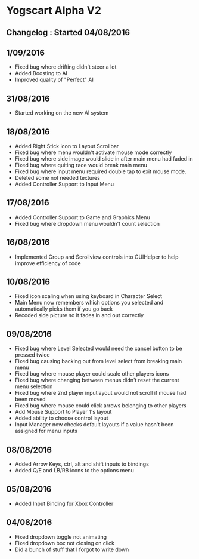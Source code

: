 # Yogscart Alpha V2

## Changelog : Started 04/08/2016

## 1/09/2016
* Fixed bug where drifting didn't steer a lot
* Added Boosting to AI
* Improved quality of "Perfect" AI

## 31/08/2016
* Started working on the new AI system

## 18/08/2016
* Added Right Stick icon to Layout Scrollbar
* Fixed bug where menu wouldn't activate mouse mode correctly
* Fixed bug where side image would slide in after main menu had faded in
* Fixed bug where quiting race would break main menu
* Fixed bug where input menu required double tap to exit mouse mode.
* Deleted some not needed textures
* Added Controller Support to Input Menu

## 17/08/2016
* Added Controller Support to Game and Graphics Menu
* Fixed bug where dropdown menu wouldn't count selection

## 16/08/2016
* Implemented Group and Scrollview controls into GUIHelper to help improve efficiency of code

## 10/08/2016

* Fixed icon scaling when using keyboard in Character Select
* Main Menu now remembers which options you selected and automatically picks them if you go back
* Recoded side picture so it fades in and out correctly

## 09/08/2016

* Fixed bug where Level Selected would need the cancel button to be pressed twice
* Fixed bug causing backing out from level select from breaking main menu
* Fixed bug where mouse player could scale other players icons
* Fixed bug where changing between menus didn't reset the current menu selection
* Fixed bug where 2nd player inputlayout would not scroll if mouse had been moved
* Fixed bug where mouse could click arrows belonging to other players
* Add Mouse Support to Player 1's layout
* Added ability to choose control layout
* Input Manager now checks default layouts if a value hasn't been assigned for menu inputs

## 08/08/2016

* Added Arrow Keys, ctrl, alt and shift inputs to bindings
* Added Q/E and LB/RB icons to the options menu

## 05/08/2016

* Added Input Binding for Xbox Controller

## 04/08/2016

* Fixed dropdown toggle not animating
* Fixed dropdown box not closing on click
* Did a bunch of stuff that I forgot to write down